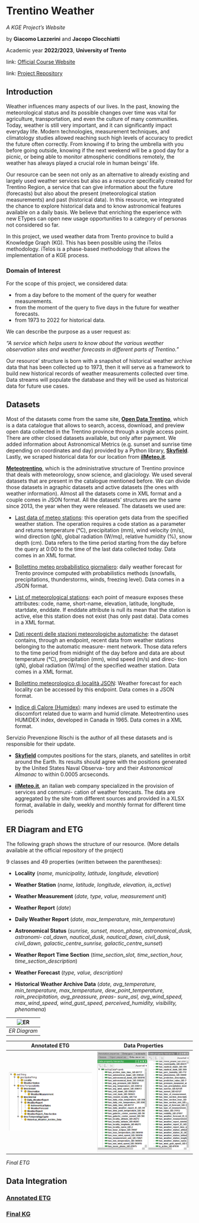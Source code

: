 # Trentino Weather
*A KGE Project’s Website*

by **Giacomo Lazzerini** and **Jacopo Clocchiatti**

Academic year **2022/2023**, 
**University of Trento**

link: [Official Course Website](https://unitn-knowledge-graph-engineering.github.io/KGE2022-website/)

link: [Project Repository](https://github.com/jclock98/Weather_Trentino)

## Introduction

Weather influences many aspects of our lives. In the past, knowing the meteorological status and its possible changes over time was vital for agriculture, transportation, and even the culture of many communities. Today, weather is still very important, and it can significantly impact everyday life. Modern technologies, measurement techniques, and climatology studies allowed reaching such high levels of accuracy to predict the future often correctly. From knowing if to bring the umbrella with you before going outside, knowing if the next weekend will be a good day for a picnic, or being able to monitor atmospheric conditions remotely, the weather has always played a crucial role in human beings' life.

Our resource can be seen not only as an alternative to already existing and largely used weather services but also as a resource specifically created for Trentino Region, a service that can give information about the future (forecasts) but also about the present (meteorological station measurements) and past (historical data). In this resource, we integrated the chance to explore historical data and to know astronomical features available on a daily basis. We believe that enriching the experience with new ETypes can open new usage opportunities to a category of personas not considered so far.

In this project, we used weather data from Trento province to build a Knowledge Graph (KG). This has been possible using the iTelos methodology. iTelos is a phase-based methodology that allows the implementation of a KGE process.

### Domain of Interest
For the scope of this project, we considered data:

- from a day before to the moment of the query for weather measurements.
- from the moment of the query to five days in the future for weather forecasts.
- from 1973 to 2022 for historical data.

We can describe the purpose as a user request as:

*“A service which helps users to know about the various weather observation sites and weather forecasts in different parts of Trentino.”*

Our resource’ structure is born with a snapshot of historical weather archive data that has been collected up to 1973, then it will serve as a framework to build new historical records of weather measurements collected over time.  Data streams will populate the database and they will be used as historical data for future use cases.


## Datasets

Most of the datasets come from the same site, [**Open Data Trentino**](https://dati.trentino.it/), which is a data catalogue that allows to search, access, download, and preview open data collected in the Trentino province through a single access point. There are other closed datasets available, but only after payment. We added information about Astronomical Metrics (e.g. sunset and sunrise time depending on coordinates and day) provided by a Python library, [**Skyfield**](https://rhodesmill.org/skyfield/). Lastly, we scraped historical data for our location from [**ilMeteo.it**](https://www.ilmeteo.it/).

[**Meteotrentino**](https://www.meteotrentino.it/), which is the administrative structure of Trentino province that deals with meteorology, snow science, and glaciology. We used several datasets that are present in the catalogue mentioned before. We can divide those datasets in agraphic datasets and active datasets (the ones with weather information). Almost all the datasets come in XML format and a couple comes in JSON format. All the datasets’ structures are the same since 2013, the year when they were released. The datasets we used are:

- [Last data of meteo stations](https://dati.trentino.it/dataset/meteo-data): this operation gets data from the specified weather station. The operation requires a code station as a parameter and returns temperature (°C), precipitation (mm), wind velocity (m/s), wind direction (gN), global radiation (W/mq), relative humidity (%), snow depth (cm). Data refers to the time period starting from the day before the query at 0:00 to the time of the last data collected today. Data comes in an XML  format.

- [Bollettino meteo probabilistico giornaliero](https://dati.trentino.it/dataset/bollettino-probabilistico-giornaliero): daily weather forecast for Trento province computed with probabilistics methods (snowfalls, precipitations, thunderstorms, winds, freezing level). Data comes in a JSON  format.

- [List of meteorological stations](https://dati.trentino.it/dataset/observations-site-list): each point of measure exposes these attributes: code, name, short-name, elevation, latitude, longitude, startdate, enddate. If enddate attribute is null its mean that the station is active, else this station does not exist (has only past data). Data comes in a XML  format.

- [Dati  recenti  delle  stazioni  meteorologiche  automatiche](https://dati.trentino.it/dataset/dati-recenti-delle-stazioni-meteo):  the  dataset  contains,  through an  endpoint,  recent  data  from  weather  stations  belonging  to  the  automatic  measure-  ment  network.  Those  data  refers  to  the  time  period  from  midnight  of  the  day  before  and  data  are  about  temperature  (°C),  precipitation  (mm),  wind  speed  (m/s)  and  direc-  tion  (gN),  global  radiation  (W/mq)  of  the  specified  weather  station.  Data  comes  in  a XML  format.

- [Bollettino  meteorologico  di  località  JSON](https://dati.trentino.it/dataset/bollettino-meteorologico-localita):  Weather  forecast  for  each  locality  can  be  accessed  by  this  endpoint.  Data  comes  in  a  JSON  format.

- [Indice di Calore (Humidex)](https://dati.trentino.it/dataset/indice-di-calore-humidex): many indexes are used to estimate the discomfort related due to warm and humid climate. Meteotrentino uses HUMIDEX index, developed in Canada in 1965. Data comes in a XML  format.

Servizio Prevenzione Rischi is the author of all these datasets and is responsible for their  update.

- [**Skyfield**](https://rhodesmill.org/skyfield/) computes positions for the stars, planets, and satellites in orbit around the Earth. Its results should agree with the positions generated by the United States Naval Observa- tory and their _Astronomical Almanac_ to within 0.0005  arcseconds.

- [**ilMeteo.it**](http://www.ilmeteo.it/), an italian web company specialized in the provision of services and communi- cation of weather forecasts. The data are aggregated by the site from different sources and provided in a XLSX format, available in daily, weekly and monthly format for different time  periods

## ER Diagram and ETG

The following graph shows the structure of our resource. (More details available at the official repository of the project)

9 classes and 49 properties (written between the parentheses):
- **Locality** (*name, municipality, latitude, longitude, elevation*)
- **Weather Station** (*name, latitude, longitude, elevation, is_active*)
- **Weather Measurement** (*date, type, value, measurement unit*)
- **Weather Report** (*date*)
- **Daily Weather Report** (*date, max_temperature, min_temperature*)

- **Astronomical  Status**  (*sunrise,  sunset,  moon_phase, astronomical_dusk,  astronomi- cal_dawn, nautical_dusk, nautical_dawn, civil_dusk, civil_dawn, galactic_centre_sunrise, galactic_centre_sunset*)
- **Weather       Report       Time       Section**       (*time_section_slot, time_section_hour, time_section_description*)
- **Weather Forecast** (*type, value, description)*
- **Historical    Weather    Archive    Data**    (*date,     avg_temperature, min_temperature, max_temperature,   dew_point_temperature, rain_precipitation,   avg_preassure,   preas- sure_asl, avg_wind_speed,   max_wind_speed,   wind_gust_speed,   perceived_humidity, visibility, phenomena*)


| ![ER](Teleologies/Informal%20Modeling/Weather_Trentino-3v1-ER-diagram.png) | 
|:--:| 
| *ER Diagram* |

Annotated ETG             |  Data Properties
:-------------------------:|:-------------------------:
![Annotated ETG](Teleologies/Formal%20Modeling/annotated%20etg.PNG)  |  ![Data Properties](Teleologies/Formal%20Modeling/etg%20data%20properties.PNG)

*Final ETG*


## Data Integration

### [Annotated ETG](https://github.com/jclock98/Weather_Trentino/blob/main/Teleologies/Formal%20Modeling/Annotated-ETG.owl)

### [Final KG](https://github.com/jclock98/Weather_Trentino/tree/main/Datasets/Data%20Integration)
